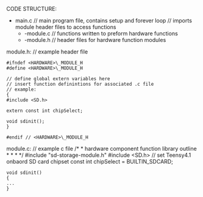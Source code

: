 CODE STRUCTURE:

- main.c // main program file, contains setup and forever loop
  // imports module header files to access functions
  - <hardware>-module.c // functions written to preform hardware functions
  - <hardware>-module.h // header files for hardware function modules

module.h: // example header file

    #ifndef <HARDWARE>\_MODULE_H
    #define <HARDWARE>\_MODULE_H

    // define global extern variables here
    // insert function definintions for associated .c file
    // example:
    {
    #include <SD.h>

    extern const int chipSelect;

    void sdinit();
    }

    #endif // <HARDWARE>\_MODULE_H

module.c: // example c file
   /*
    *       hardware component function library outline
    *
    *
    *
    */
    #include "sd-storage-module.h"
    #include <SD.h>
    // set Teensy4.1 onbaord SD card chipset
    const int chipSelect = BUILTIN_SDCARD;

    void sdinit()
    {
    ...
    }
